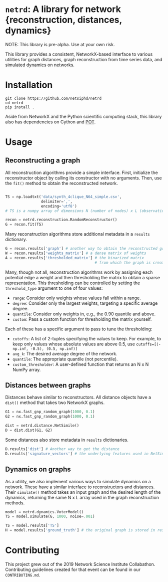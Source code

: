 # `netrd`: A library for network {reconstruction, distances, dynamics}

NOTE: This library is pre-alpha. Use at your own risk.

This library provides a consistent, NetworkX-based interface to various
utilities for graph distances, graph reconstruction from time series data, and
simulated dynamics on networks. 

# Installation

```
git clone https://github.com/netsiphd/netrd
cd netrd
pip install .
```

Aside from NetworkX and the Python scientific computing stack, this library also
has dependencies on Cython and [POT](https://github.com/rflamary/POT).

# Usage

## Reconstructing a graph

All reconstruction algorithms provide a simple interface. First, initialize the
reconstructor object by calling its constructor with no arguments. Then, use the
`fit()` method to obtain the reconstructed network.

```python

TS = np.loadtxt('data/synth_4clique_N64_simple.csv',
                delimiter=',',
                encoding='utf8')
# TS is a numpy array of dimensions N (number of nodes) x L (observations)

recon = netrd.reconstruction.RandomReconstructor()
G = recon.fit(TS)
```

Many reconstruction algorithms store additional metadata in a `results`
dictionary. 

```python
G = recon.results['graph'] # another way to obtain the reconstructed graph
W = recon.results['weights_matrix'] # a dense matrix of weights
A = recon.results['thresholded_matrix'] # the binarized matrix 
                                        # from which the graph is created
```

Many, though not all, reconstruction algorithms work by assigning each potential
edge a weight and then thresholding the matrix to obtain a sparse
representation. This thresholding can be controlled by setting the
`threshold_type` argument to one of four values:

* `range`: Consider only weights whose values fall within a range.
* `degree`: Consider only the largest weights, targeting a specific average
  degree.
* `quantile`: Consider only weights in, e.g., the 0.90 quantile and above.
* `custom`: Pass a custom function for thresholding the matrix yourself.

Each of these has a specific argument to pass to tune the thresholding:

* `cutoffs`: A list of 2-tuples specifying the values to keep. For example, to
  keep only values whose absolute values are above 0.5, use `cutoffs=[(-np.inf,
  -0.5), (0.5, np.inf)]`
* `avg_k`: The desired average degree of the network.
* `quantile`: The appropriate quantile (not percentile).
* `custom_thresholder`: A user-defined function that returns an N x N NumPy
  array.

## Distances between graphs

Distances behave similar to reconstructors. All distance objects have a `dist()`
method that takes two NetworkX graphs.

```python
G1 = nx.fast_gnp_random_graph(1000, 0.1)
G2 = nx.fast_gnp_random_graph(1000, 0.1)

dist = netrd.distance.NetSimile()
D = dist.dist(G1, G2)
```

Some distances also store metadata in `results` dictionaries.

```python
D.results['dist'] # Another way to get the distance
D.results['signature_vectors'] # the underlying features used in NetSimle
```

## Dynamics on graphs

As a utility, we also implement various ways to simulate dynamics on a network.
These have a similar interface to reconstructors and distances. Their
`simulate()` method takes an input graph and the desired length of the dynamics,
returning the same N x L array used in the graph reconstruction methods. 

```python
model = netrd.dynamics.VoterModel()
TS = model.simulate(G, 1000, noise=.001)

TS = model.results['TS']
H = model.results['ground_truth'] # the original graph is stored in results
```

# Contributing

This project grew out of the 2019 Network Science Institute Collabathon.
Contributing guidelines created for that event can be found in our
`CONTRIBUTING.md`. 
